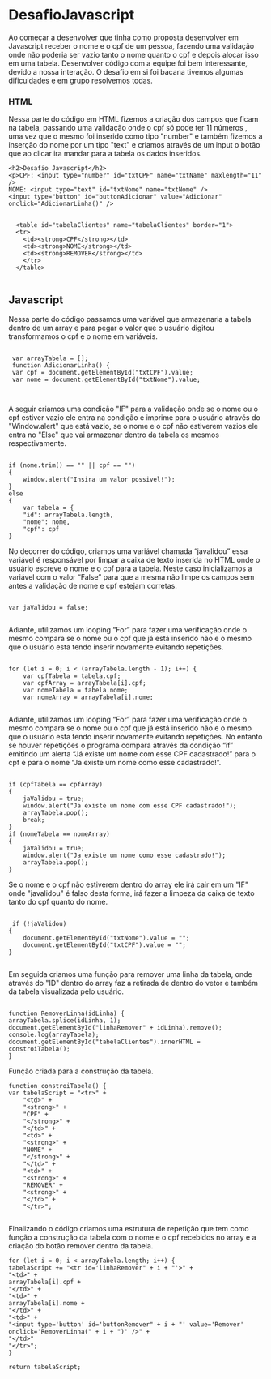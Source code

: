 # DesafioJavascript
Ao começar a desenvolver que tinha como proposta desenvolver em Javascript receber o nome e o cpf de um pessoa, fazendo uma validação onde não poderia ser vazio tanto o nome quanto o cpf e depois alocar isso em uma tabela. Desenvolver código com a equipe foi bem interessante, devido a nossa interação. O desafio em si foi bacana tivemos algumas dificuldades e em grupo resolvemos todas.

### HTML
 Nessa parte do código em HTML fizemos a criação dos campos que ficam na tabela, passando uma validação onde o cpf só pode ter 11 números , uma vez que o mesmo foi inserido como tipo "number" e também fizemos a inserção do nome por um tipo "text" e criamos através de um input o botão que ao clicar ira mandar para a tabela os dados inseridos.
 
```
<h2>Desafio Javascript</h2>
<p>CPF: <input type="number" id="txtCPF" name="txtName" maxlength="11" />
NOME: <input type="text" id="txtNome" name="txtNome" />
<input type="button" id="buttonAdicionar" value="Adicionar" onclick="AdicionarLinha()" />


  <table id="tabelaClientes" name="tabelaClientes" border="1">
  <tr>
	<td><strong>CPF</strong></td>
	<td><strong>NOME</strong></td>
	<td><strong>REMOVER</strong></td>
	</tr>
  </table> 
  
  ```
  
  ## Javascript
Nessa parte do código passamos uma variável que armazenaria a tabela dentro de um array e para pegar o valor que o usuário digitou transformamos o cpf e o nome em variáveis.

```

 var arrayTabela = [];
 function AdicionarLinha() {
 var cpf = document.getElementById("txtCPF").value;
 var nome = document.getElementById("txtNome").value; 
		 
		 
```		 
  
A seguir criamos uma condição "IF" para a validação onde se o nome ou o cpf estiver vazio ele entra na condição e imprime para o usuário através do "Window.alert" que está vazio, se o nome e o cpf não estiverem vazios ele entra no "Else" que vai armazenar dentro da tabela os mesmos respectivamente.
                    
```	    

if (nome.trim() == "" || cpf == "")
{
	window.alert("Insira um valor possivel!");
} 
else
{
	var tabela = {
	"id": arrayTabela.length,
	"nome": nome,
	"cpf": cpf
}

```
      
No decorrer do código, criamos uma variável chamada “javalidou” essa variável é responsável por limpar a caixa de texto inserida no HTML onde o usuário escreve o nome e o cpf para a tabela. Neste caso inicializamos a variável com o valor “False” para que a mesma não limpe os campos sem antes a validação de nome e cpf estejam corretas.	

```

var jaValidou = false;
			
```			
			
Adiante, utilizamos um looping “For” para fazer uma verificação onde o mesmo compara se o nome ou o cpf que já está inserido não e o mesmo que o usuário esta tendo inserir novamente evitando repetições. 

```

for (let i = 0; i < (arrayTabela.length - 1); i++) {
	var cpfTabela = tabela.cpf;
	var cpfArray = arrayTabela[i].cpf;
	var nomeTabela = tabela.nome;
	var nomeArray = arrayTabela[i].nome;
	
```				
				
Adiante, utilizamos um looping “For” para fazer uma verificação onde o mesmo compara se o nome ou o cpf que já está inserido não e o mesmo que o usuário esta tendo inserir novamente evitando repetições. No entanto se houver repetições o programa compara através da condição “if” emitindo um alerta “Já existe um nome com esse CPF cadastrado!” para o cpf e para o nome “Ja existe um nome como esse cadastrado!”.				

```

if (cpfTabela == cpfArray)
{
	jaValidou = true;
	window.alert("Ja existe um nome com esse CPF cadastrado!");
	arrayTabela.pop();
	break;
}
if (nomeTabela == nomeArray)
{
	jaValidou = true;
	window.alert("Ja existe um nome como esse cadastrado!");
	arrayTabela.pop();
} 

```				

 Se o nome e o cpf não estiverem dentro do array ele irá cair em um "IF" onde "javalidou" é falso desta forma, irá fazer a limpeza da caixa de texto tanto do cpf quanto do nome.

```

 if (!jaValidou)
{
	document.getElementById("txtNome").value = "";
	document.getElementById("txtCPF").value = "";
} 
							   
 ```
							       
Em seguida criamos uma função para remover uma linha da tabela, onde através do "ID" dentro do array faz a retirada de dentro do vetor e também da tabela visualizada pelo usuário.	

```

function RemoverLinha(idLinha) {
arrayTabela.splice(idLinha, 1);
document.getElementById("linhaRemover" + idLinha).remove();
console.log(arrayTabela);
document.getElementById("tabelaClientes").innerHTML = constroiTabela();
}

```

 Função criada para a construção da tabela.

```
function constroiTabela() {
var tabelaScript = "<tr>" +                                              
	"<td>" +
	"<strong>" +
	"CPF" +
	"</strong>" +
	"</td>" +
	"<td>" +
	"<strong>" +
	"NOME" +
	"</strong>" +
	"</td>" +
	"<td>" +
	"<strong>" +
	"REMOVER" +
	"<strong>" +
	"</td>" +
	"</tr>";
	
```	
	
Finalizando o código criamos uma estrutura de repetição que tem como função a construção da tabela com o nome e o cpf recebidos no array e a criação do botão remover dentro da tabela.	
	
```			
for (let i = 0; i < arrayTabela.length; i++) {
tabelaScript += "<tr id='linhaRemover" + i + "'>" +											                     
"<td>" +
arrayTabela[i].cpf +
"</td>" +
"<td>" +
arrayTabela[i].nome +
"</td>" +
"<td>" +
"<input type='button' id='buttonRemover" + i + "' value='Remover' onclick='RemoverLinha(" + i + ")' />" +
"</td>"
"</tr>";
}

return tabelaScript;
```
